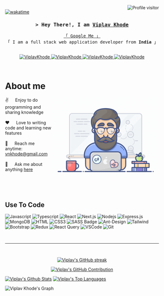 
<a href="https://komarev.com/ghpvc/?username=ViplavKhode">
  <img align="right" src="https://komarev.com/ghpvc/?username=ViplavKhode&label=Visitors&color=0e75b6&style=flat" alt="Profile visitor" />
</a>


[![wakatime](https://wakatime.com/badge/user/eebb3dd8-d9b2-40de-9b88-6fd6cac99dbc.svg)](https://wakatime.com/@eebb3dd8-d9b2-40de-9b88-6fd6cac99dbc)

<!-- Intro  -->
<h3 align="center">
        <samp>&gt; Hey There!, I am
                <b><a target="_blank" href="https://viplav.vercel.app/">Viplav Khode</a></b>
        </samp>
</h3>


<p align="center"> 
  <samp>
    <a href="https://www.google.com/search?q=Viplav+Khode">「 Google Me 」</a>
    <br>
    「 I am a full stack web application developer from <b>India</b> 」
    <br>
    <br>
  </samp>
</p>

<p align="center">
 <a href="https://viplav.vercel.app/" target="blank">
  <img src="https://img.shields.io/badge/Website-DC143C?style=for-the-badge&logo=medium&logoColor=white" alt="ViplavKhode" />
 </a>
 <a href="https://linkedin.com/in/viplavkhode" target="_blank">
  <img src="https://img.shields.io/badge/LinkedIn-0077B5?style=for-the-badge&logo=linkedin&logoColor=white" alt="ViplavKhode"/>
 </a>

 <a href="https://www.instagram.com/s.a.t.u.r.n.s" target="_blank">
  <img src="https://img.shields.io/badge/Instagram-fe4164?style=for-the-badge&logo=instagram&logoColor=white" alt="ViplavKhode" />
 </a> 
 <a href="https://wa.me/918788011514?text=Hi,%20What%27s%20up" target="_blank">
  <img src="https://img.shields.io/badge/Whatsapp-25D366?&style=for-the-badge&logo=whatsapp&logoColor=white" alt="ViplavKhode"  />
  </a> 
</p>
<br />

<!-- About Section -->
 # About me
 
<p>
 <img align="right" width="350" src="/assets/programmer.gif" alt="Coding gif" />
  
 ✌️ &emsp; Enjoy to do programming and sharing knowledge <br/><br/>
 ❤️ &emsp; Love to writing code and learning new features<br/><br/>
 📧 &emsp; Reach me anytime: vnkhode@gmail.com<br/><br/>
 💬 &emsp; Ask me about anything [here](https://github.com/ViplavKhode/ViplavKhode/issues)

</p>

<br/>
<br/>
<br/>

## Use To Code

![Javascript](https://img.shields.io/badge/Javascript-F0DB4F?style=for-the-badge&labelColor=black&logo=javascript&logoColor=F0DB4F)
![Typescript](https://img.shields.io/badge/Typescript-007acc?style=for-the-badge&labelColor=black&logo=typescript&logoColor=007acc)
![React](https://img.shields.io/badge/-React-61DBFB?style=for-the-badge&labelColor=black&logo=react&logoColor=61DBFB)
![Next.js](https://img.shields.io/badge/next.js-000000?style=for-the-badge&logo=nextdotjs&logoColor=white)
![Nodejs](https://img.shields.io/badge/Nodejs-3C873A?style=for-the-badge&labelColor=black&logo=node.js&logoColor=3C873A)
![Express.js](https://img.shields.io/badge/Express.js-000000?style=for-the-badge&logo=express&logoColor=white)
![MongoDB](https://img.shields.io/badge/MongoDB-4EA94B?style=for-the-badge&logo=mongodb&logoColor=white)
![HTML](https://img.shields.io/badge/HTML5-E34F26?style=for-the-badge&logo=html5&logoColor=white)
![CSS3](https://img.shields.io/badge/CSS3-1572B6?style=for-the-badge&logo=css3&logoColor=white)
![SASS Badge](https://img.shields.io/badge/Sass-CC6699?style=for-the-badge&logo=sass&logoColor=white)
![Ant-Design](https://img.shields.io/badge/AntDesign-0170FE?style=for-the-badge&logo=antdesign&logoColor=white)
![Tailwind](https://img.shields.io/badge/Tailwind_CSS-092749?style=for-the-badge&logo=tailwindcss&logoColor=06B6D4&labelColor=000000)
![Bootstrap](https://img.shields.io/badge/Bootstrap-563D7C?style=for-the-badge&logo=bootstrap&logoColor=white)
![Redux](https://img.shields.io/badge/Redux-593D88?style=for-the-badge&logo=redux&logoColor=white)
![React Query](https://img.shields.io/badge/-React_Query-FF4154?style=for-the-badge&logo=react%20query&logoColor=white)
![VSCode](https://img.shields.io/badge/Visual_Studio-0078d7?style=for-the-badge&logo=visual%20studio&logoColor=white)
![Git](https://img.shields.io/badge/Git-F05032?style=for-the-badge&logo=git&logoColor=white)

<br/>
<hr/>
<br/>

<p align="center">
  <a href="https://github.com/ViplavKhode">
    <img src="https://github-readme-streak-stats.herokuapp.com/?user=ViplavKhode&theme=radical&border=7F3FBF&background=0D1117" alt="Viplav's GitHub streak"/>
  </a>
</p>

<p align="center">
  <a href="https://github.com/ViplavKhode">
    <img src="https://github-profile-summary-cards.vercel.app/api/cards/profile-details?username=ViplavKhode&theme=radical" alt="Viplav's GitHub Contribution"/>
  </a>
</p>

<a>
    <a href="https://github.com/ViplavKhode"><img alt="Viplav's Github Stats" src="https://denvercoder1-github-readme-stats.vercel.app/api?username=ViplavKhode&show_icons=true&count_private=true&theme=react&border_color=7F3FBF&bg_color=0D1117&title_color=F85D7F&icon_color=F8D866" height="192px" width="49.5%"/></a>
  <a href="https://github.com/ViplavKhode"><img alt="Viplav's Top Languages" src="https://denvercoder1-github-readme-stats.vercel.app/api/top-langs/?username=ViplavKhode&langs_count=8&layout=compact&theme=react&border_color=7F3FBF&bg_color=0D1117&title_color=F85D7F&icon_color=F8D866" height="192px" width="49.5%"/></a>
  <br/>
</a>


![Viplav Khode's Graph](https://github-readme-activity-graph.vercel.app/graph?username=ViplavKhode&custom_title=Viplav%20Khode's%20GitHub%20Activity%20Graph&bg_color=0D1117&color=7F3FBF&line=7F3FBF&point=7F3FBF&area_color=FFFFFF&title_color=FFFFFF&area=true)
